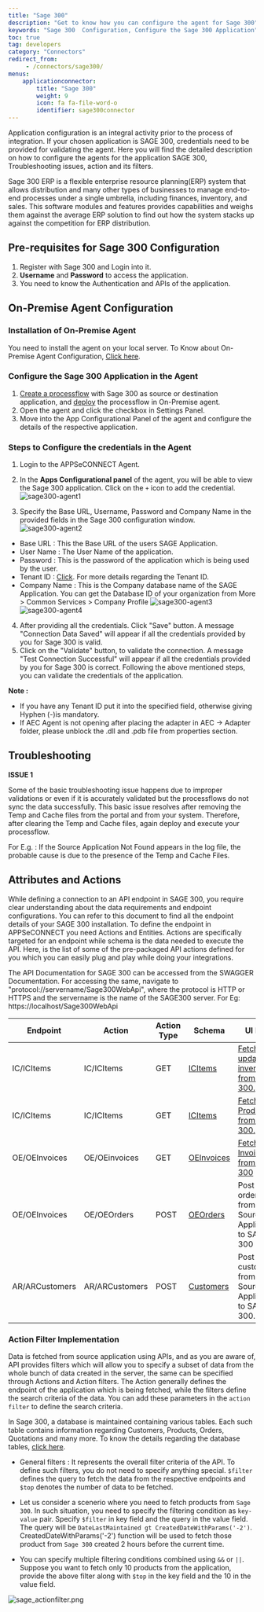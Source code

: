 ```yaml
---
title: "Sage 300"
description: "Get to know how you can configure the agent for Sage 300"
keywords: "Sage 300  Configuration, Configure the Sage 300 Application"
toc: true
tag: developers
category: "Connectors"
redirect_from: 
     - /connectors/sage300/
menus: 
    applicationconnector:
        title: "Sage 300"
        weight: 9
        icon: fa fa-file-word-o
        identifier: sage300connector
---
```


Application configuration is an integral activity prior to the process of integration. If your chosen application is SAGE 300, credentials need to be provided for validating the agent.
Here you will find the detailed description on how to configure the agents for the application SAGE 300, Troubleshooting issues, action and its filters. 

Sage 300 ERP is a flexible enterprise resource planning(ERP) system that allows distribution and many other types of businesses to 
manage end-to-end processes under a single umbrella, including finances, inventory, and sales. This software modules and features 
provides capabilities and weighs them against the average ERP solution to find out how the system stacks up 
against the competition for ERP distribution. 

## Pre-requisites for Sage 300  Configuration 

1. Register with Sage 300 and Login into it. 
2. **Username** and **Password** to access the application.  
3. You need to know the Authentication and APIs of the application.

## On-Premise Agent Configuration 

### Installation of On-Premise Agent

You need to install the agent on your local server. To Know about On-Premise Agent Configuration, [Click here](/deployment/Deployment-Configuration/#on-premise-agent-configuration). 

### Configure the Sage 300 Application in the Agent

1. [Create a processflow](/getting%20started/create-your-first-processflow/) with Sage 300 as source or destination application, and [deploy](/processflow/deploying-and-executing-processflow/) the processflow in On-Premise agent.  
2. Open the agent and click the checkbox in Settings Panel.  
3. Move into the  App Configurational Panel of the agent and configure the details of the respective application.  

### Steps to Configure the credentials in the Agent

1. Login to the APPSeCONNECT Agent.
2. In the **Apps Configurational panel** of the agent, you will be able to view the Sage 300 application. Click on the `+` icon to add the credential.    
![sage300-agent1](/staticfiles/connectors/media/application-connector/sage300-agent1.png)

3. Specify the Base URL, Username, Password and Company Name in the provided fields in the Sage 300 configuration window.   
![sage300-agent2](/staticfiles/connectors/media/application-connector/sage300-agent2.png)
- Base URL : This the Base URL of the users SAGE Application.
- User Name : The User Name of the application.
- Password : This is the password of the application which is being used by the user.
- Tenant ID : [Click](https://cdn.na.sage.com/docs/en/customer/300erp/2017/open/Sage300_WebAPI_EndpointReference.pdf). For more details regarding the Tenant ID. 
- Company Name : This is the Company database name of the SAGE Application. 
You can get the Database ID of your organization from More > Common Services > Company Profile
![sage300-agent3](/staticfiles/connectors/media/application-connector/sage300-agent3.png)
![sage300-agent4](/staticfiles/connectors/media/application-connector/sage300-agent4.png)
4. After providing all the credentials. Click "Save" button. A message "Connection Data Saved" will appear if all the credentials provided by you for Sage 300 is valid. 
5. Click on the "Validate" button, to validate the connection. A message "Test Connection Successful" will appear if all the credentials provided by you for Sage 300 
is correct. Following the above mentioned steps, you can validate the credentials of the application.

**Note :** 
- If you have any Tenant ID put it into the specified field, otherwise giving Hyphen (-)is mandatory.
- If AEC Agent is not opening after placing the adapter in AEC -> Adapter folder, please unblock the .dll and .pdb file from properties section. 

## Troubleshooting

**ISSUE 1** 

Some of the basic troubleshooting issue happens due to improper validations or even if it is accurately validated but the 
processflows do not sync the data successfully. This basic issue resolves after removing the Temp and Cache files from the 
portal and from your system. Therefore, after clearing the Temp and Cache files, again deploy and execute your processflow.

For E.g. : If the Source Application Not Found appears in the log file, the probable cause is due to the presence of the 
Temp and Cache Files.

## Attributes and Actions

While defining a connection to an API endpoint in SAGE 300, you require clear understanding about the data requirements 
and endpoint configurations. You can refer to this document to find all the endpoint details of your SAGE 300 installation. 
To define the endpoint in APPSeCONNECT you need Actions and Entities. Actions are specifically targeted for an endpoint 
while schema is the data needed to execute the API. Here, is the list of some of the pre-packaged API actions defined 
for you which you can easily plug and play while doing your integrations.

The API Documentation for SAGE 300 can be accessed from the SWAGGER Documentation. For accessing the same, 
navigate to "protocol://servername/Sage300WebApi", where the protocol is HTTP or HTTPS and the servername is the name of the SAGE300 server.
For Eg: https://localhost/Sage300WebApi

|Endpoint|Action|Action Type|Schema|UI Path|API Path|
|------|---|---|---|----------|---|
|IC/ICItems|IC/ICItems|GET|[ICItems](https://portal.appseconnect.com/AppEntityAction?AppVersionId=9bf25c8f-904f-4400-ab27-23ebe74821f7&entityId=709a2bef-4489-4518-8ad0-c2faefc832d2&entityActionId=c3cb6aae-ec0b-4b80-b0dd-c8c1b3b9ea0f&orgId=565f3128-a52c-4838-b50c-318d006b5261)|[Fetch the updated inventory from Sage 300.](/connectors/updating-Inventory-in-sage/)|-|
|IC/ICItems|IC/ICItems|GET|[ICItems](https://portal.appseconnect.com/AppEntityAction?AppVersionId=9bf25c8f-904f-4400-ab27-23ebe74821f7&entityId=709a2bef-4489-4518-8ad0-c2faefc832d2&entityActionId=61ae54f8-a00b-4a3a-87cd-0bf416bd214e&orgId=3728fb02-8d0c-4f2d-81eb-4cf27511bb6a)|[Fetch the Products from Sage 300.](/connectors/adding-product-in-sage/)|-|
|OE/OEInvoices|OE/OEinvoices|GET|[OEInvoices](https://portal.appseconnect.com/AppEntityAction?AppVersionId=9bf25c8f-904f-4400-ab27-23ebe74821f7&entityId=5de2b8fc-75dc-4d6a-8bd9-332d798a0943&entityActionId=2669907e-2645-4ff0-900a-bd39b70089ed&orgId=3728fb02-8d0c-4f2d-81eb-4cf27511bb6a)|[Fetch the Invoices from Sage 300](http://help.sage300.com/en-us/2017/web/Subsystems/OE/Content/Transactions/ShipmentsAndInvoices/InvoicingShipments.htm)|-|
|OE/OEInvoices|OE/OEOrders|POST|[OEOrders](https://portal.appseconnect.com/AppEntityAction?AppVersionId=9bf25c8f-904f-4400-ab27-23ebe74821f7&entityId=caccecf7-03fd-4faf-b2f2-dd123ea04c0b&entityActionId=ef15c0fd-fd7b-4cfc-adf7-6d1b0729e534&orgId=3728fb02-8d0c-4f2d-81eb-4cf27511bb6a)|Post orders from Source Application to SAGE 300|-|
|AR/ARCustomers|AR/ARCustomers|POST|[Customers](https://portal.appseconnect.com/AppEntityAction?AppVersionId=9bf25c8f-904f-4400-ab27-23ebe74821f7&entityId=edd119ff-1554-473e-bfb5-2297cfceae6c&entityActionId=83a359eb-e373-4569-a253-1c9da6d341c6&orgId=3728fb02-8d0c-4f2d-81eb-4cf27511bb6a)|Post customers from Source Application to SAGE 300.|-|

### Action Filter Implementation 

Data is fetched from source application using APIs, and as you are aware of, API provides filters 
which will allow you to specify a subset of data from the whole bunch of data created in the server, 
the same can be specified through Actions and Action filters. The Action generally defines the 
endpoint of the application which is being fetched, while the filters define the search criteria 
of the data. You can add these parameters in the `action filter` to define the search criteria. 

In Sage 300, a database is maintained containing various tables. Each such table contains information regarding Customers, Products, Orders, 
Quotations and many more. To know the details regarding the database tables, [click here](https://cdn.na.sage.com/docs/en/customer/300erp/2017/open/Sage300_WebAPI_EndpointReference.pdf). 

-  General filters : It represents the overall filter criteria of the API. To define such filters, you do not need to 
specify anything special. `$filter` defines the query to fetch the data from the respective endpoints and `$top` denotes 
the number of data to be fetched.

- Let us consider a scenerio where you need to fetch products from `Sage 300`. In such situation, 
you need to specify the filtering condition as `key-value` pair. Specify `$filter` in key field and the query in the value field. 
The query will be `DateLastMaintained gt CreatedDateWithParams('-2')`. CreatedDateWithParams('-2') function will be used to fetch those 
product from `Sage 300` created 2 hours before the current time. 

- You can specify multiple filtering conditions combined using `&&` or `||`. Suppose you want to 
fetch only 10 products from the application, provide the above filter along with `$top` in the key field and the 10 in the value field. 

![sage_actionfilter.png](/staticfiles/connectors/media/application-connector/sage_actionfilter.png)

    